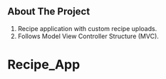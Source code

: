 ## About The Project

1. Recipe application with custom recipe uploads.
2. Follows Model View Controller Structure (MVC).

# Recipe_App

